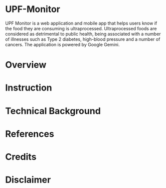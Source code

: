 # UPF-Monitor
UPF Monitor is a web application and mobile app that helps users know if the food they are consuming is ultraprocessed. Ultraprocessed foods are considered as detrimental to public health, being associated with a number of illnesses such as Type 2 diabetes, high-blood pressure and a number of cancers. The application is powered by Google Gemini.

# Overview

# Instruction

# Technical Background

# References

# Credits

# Disclaimer
